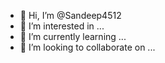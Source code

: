 - 👋 Hi, I’m @Sandeep4512
- 👀 I’m interested in ...
- 🌱 I’m currently learning ...
- 💞️ I’m looking to collaborate on ...


<!---
Sandeep4512/Sandeep4512 is a ✨ special ✨ repository because its `README.md` (this file) appears on your GitHub profile.
You can click the Preview link to take a look at your changes.
--->
